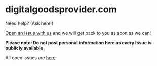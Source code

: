 # digitalgoodsprovider.com
Need help? (Ask here!)




[Open an Issue with us](https://github.com/digitalgoodsprovider/digitalgoodsprovider.com/issues/new) and we will get back to you as soon as we can!

**Please note: Do not post personal information here as every Issue is publicly available**

All open issues are [here](https://github.com/digitalgoodsprovider/digitalgoodsprovider.com/issues)
